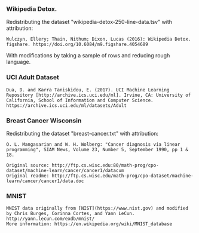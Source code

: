 ### Wikipedia Detox.

Redistributing the dataset "wikipedia-detox-250-line-data.tsv" with attribution:

    Wulczyn, Ellery; Thain, Nithum; Dixon, Lucas (2016): Wikipedia Detox. figshare. https://doi.org/10.6084/m9.figshare.4054689

With modifications by taking a sample of rows and reducing rough language.

### UCI Adult Dataset 

    Dua, D. and Karra Taniskidou, E. (2017). UCI Machine Learning Repository [http://archive.ics.uci.edu/ml]. Irvine, CA: University of California, School of Information and Computer Science.
    https://archive.ics.uci.edu/ml/datasets/Adult

### Breast Cancer Wisconsin

Redistributing the dataset "breast-cancer.txt" with attribution:

    O. L. Mangasarian and W. H. Wolberg: "Cancer diagnosis via linear
    programming", SIAM News, Volume 23, Number 5, September 1990, pp 1 & 18.

    Original source: http://ftp.cs.wisc.edu:80/math-prog/cpo-dataset/machine-learn/cancer/cancer1/datacum
    Original readme: http://ftp.cs.wisc.edu/math-prog/cpo-dataset/machine-learn/cancer/cancer1/data.doc

### MNIST

    MNIST data originally from [NIST](https://www.nist.gov) and modified by Chris Burges, Corinna Cortes, and Yann LeCun. http://yann.lecun.com/exdb/mnist/
    More information: https://en.wikipedia.org/wiki/MNIST_database 
